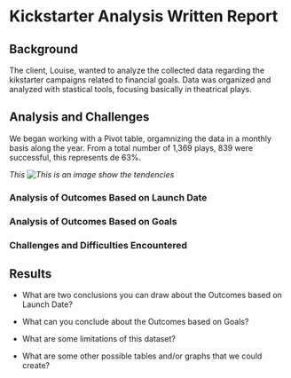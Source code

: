 # Kickstarter Analysis Written Report

## Background

The client, Louise, wanted to analyze the collected data regarding the kikstarter campaigns related to financial goals.
Data was organized and analyzed with stastical tools, focusing basically in theatrical plays.

## Analysis and Challenges
We began working with a Pivot table, orgamnizing the data in a monthly basis along the year.
From a total number of 1,369 plays, 839 were successful, this represents de 63%. 

*This ![This is an image](https://myoctocat.com/assets/images/base-octocat.svg) show the tendencies*

### Analysis of Outcomes Based on Launch Date

### Analysis of Outcomes Based on Goals

### Challenges and Difficulties Encountered

## Results

- What are two conclusions you can draw about the Outcomes based on Launch Date?

- What can you conclude about the Outcomes based on Goals?

- What are some limitations of this dataset?

- What are some other possible tables and/or graphs that we could create?
